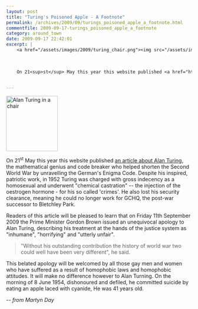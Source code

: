 ```yaml
---
layout: post
title: "Turing's Poisoned Apple - A Footnote"
permalink: /archives/2009/09/turings_poisoned_apple_a_footnote.html
commentfile: 2009-09-17-turings_poisoned_apple_a_footnote
category: around_town
date: 2009-09-17 22:42:01
excerpt: |
    <a href="/assets/images/2009/turing_chair.png"><img src="/assets/images/2009/turing_chair-thumb.png" width="140" height="150" alt="Alan Turing in a chair" class="photo right" /></a>
    
    
    
    On 21<sup>st</sup> May this year this website published <a href="https://stmargarets.london/archives/2009/05/turings_poisoned_apple.html,">an article about Alan Turing</a> the mathematical genius and code breaker who helped shorten the Second World War by unravelling the German's Enigma Code. Despite his inspired, patriotic work, in 1952 Turing was charged with gross indecency as a homosexual and underwent "chemical castration" -- the injection of the oestrogen hormone - for his so called 'crimes'. He also lost his security clearance, meaning he could no longer work for GCHQ, the post-war successor to Bletchley Park.
    

---
```


<a href="/assets/images/2009/turing_chair.png"><img src="/assets/images/2009/turing_chair-thumb.png" width="140" height="150" alt="Alan Turing in a chair" class="photo right" /></a>

On 21<sup>st</sup> May this year this website published [an article about Alan Turing](/archives/2009/05/turings_poisoned_apple.html), the mathematical genius and code breaker who helped shorten the Second World War by unravelling the German's Enigma Code. Despite his inspired, patriotic work, in 1952 Turing was charged with gross indecency as a homosexual and underwent "chemical castration" -- the injection of the oestrogen hormone - for his so called 'crimes'. He also lost his security clearance, meaning he could no longer work for GCHQ, the post-war successor to Bletchley Park.

Readers of this article will be pleased to learn that on Friday 11th September 2009 the Prime Minister Gordon Brown issued an unequivocal apology to Alan Turing, describing his treatment at the hands of the justice system as "inhumane", "horrifying" and "utterly unfair".

> "Without his outstanding contribution the history of world war two could well have been very different", he said.

This belated apology will be welcomed by all those gay men and women who have suffered as a result of homophobic laws and homophobic attitudes. It will make no difference however to Alan Turning. On the morning of 8 June 1954, dishonoured and defiled, he committed suicide by eating an apple laced with cyanide, He was 41 years old.

<cite>-- from Martyn Day</cite>

